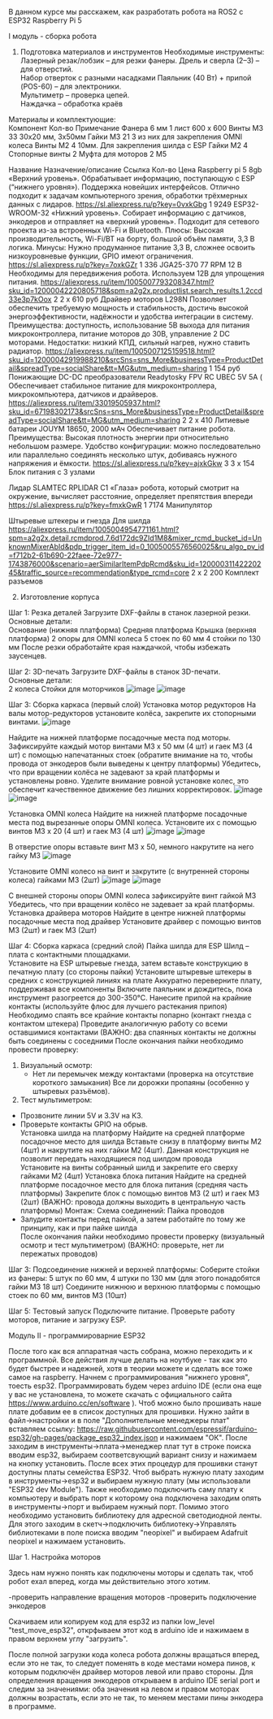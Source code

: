 В данном курсе мы расскажем, как разработать робота на ROS2 с ESP32 Raspberry Pi 5

I модуль - сборка робота
1. Подготовка материалов и инструментов
Необходимые инструменты:
Лазерный резак/лобзик – для резки фанеры.
Дрель и сверла (2–3) – для отверстий.  
Набор отверток с разными насадками 
Паяльник (40 Вт) + припой (POS-60) – для электроники.  
Мультиметр – проверка цепей.  
Наждачка – обработка краёв

Материалы и комплектующие:  
Компонент
Кол-во
Примечание
Фанера 6 мм
1 лист
600 х 600
Винты М3
33
30х20 мм, 3х50мм
Гайки М3
21
3 из них для закрепления OMNI колеса
Винты М2
4
10мм. Для закрепления шилда с ESP
Гайки М2
4
Стопорные винты
2
Муфта для моторов
2
М5

Название
Назначение/описание
Ссылка
Кол-во 
Цена 
Raspberry pi 5 8gb
«Верхний уровень». Обрабатывает информацию, поступающую с ESP (“нижнего уровня»). Поддержка новейших интерфейсов. Отлично подходит к задачам компьютерного зрения, обработки трёхмерных данных с лидаров. 
https://sl.aliexpress.ru/p?key=0vxkGbg
1
9249
ESP32-WROOM-32
«Нижний уровень». Собирает информацию с датчиков, энкодеров и отправляет на «верхний уровень». Подходит для сетевого проекта из-за встроенных Wi-Fi и Bluetooth. Плюсы: Высокая производительность, Wi-Fi/BT на борту, большой объём памяти, 3,3 В логика.
Минусы: Нужно продуманное питание 3,3 В, сложнее освоить низкоуровневые функции, GPIO имеют ограничения.
https://sl.aliexpress.ru/p?key=7oxkGZr
1
336
JGA25-370 77 RPM 12 B
Необходимы для передвижения робота. Используем 12В для упрощения питания.
https://aliexpress.ru/item/1005007793208347.html?sku_id=12000042220805718&spm=a2g2x.productlist.search_results.1.2ccd33e3p7kOox
2
2 x 610 руб
Драйвер моторов L298N
Позволяет обеспечить требуемую мощность и стабильность, достичь высокой энергоэффективности, надёжности и удобства интеграции в систему. Преимущества: доступность, использование 5В выхода для питания микроконтроллера, питание моторов до 30В, управление 2  DC моторами.
Недостатки: низкий КПД, сильный нагрев, нужно ставить радиатор.
https://aliexpress.ru/item/1005007125159518.html?sku_id=12000042919988210&srcSns=sns_More&businessType=ProductDetail&spreadType=socialShare&tt=MG&utm_medium=sharing 
1
154 руб
Понижающие DC-DC преобразователи Readytosky FPV RC UBEC 5V 5A (
Обеспечивает стабильное питание для микроконтроллера, микрокомпьютера, датчиков и драйверов.
https://aliexpress.ru/item/33019505937.html?sku_id=67198302173&srcSns=sns_More&businessType=ProductDetail&spreadType=socialShare&tt=MG&utm_medium=sharing
2
2 x 410
Литиевые батареи JOUYM 18650, 2000 мАч
Обеспечивает питание робота. Преимущества: Высокая плотность энергии при относительно небольшом размере.
Удобство конфигурации: можно последовательно или параллельно соединять несколько штук, добиваясь нужного напряжения и ёмкости.
https://sl.aliexpress.ru/p?key=ajxkGkw
3
3 х 154
Блок питания с 3 узлами

Лидар SLAMTEC RPLIDAR C1
«Глаза» робота, который смотрит на окружение, вычисляет расстояние, определяет препятствия впереди
https://sl.aliexpress.ru/p?key=fmxkGwR
1
7174
Манипулятор

Штыревые штекеры и гнезда
Для шилда
https://aliexpress.ru/item/1005004954771161.html?spm=a2g2x.detail.rcmdprod.7.6d172dc9ZId1M8&mixer_rcmd_bucket_id=UnknownMixerAbId&pdp_trigger_item_id=0_1005005576560025&ru_algo_pv_id=f712b2-61b690-22faee-72e977-1743876000&scenario=aerSimilarItemPdpRcmd&sku_id=12000031142220245&traffic_source=recommendation&type_rcmd=core
2 х 2
200
Комплект разъемов

2. Изготовление корпуса

Шаг 1: Резка деталей
Загрузите DXF-файлы в станок лазерной резки.  
Основные детали:  
Основание (нижняя платформа)
Средняя платформа
Крышка (верхняя платформа)
2 опоры для OMNI колеса
5 стоек по 60 мм
4 стойки по 130 мм
После резки обработайте края наждачкой, чтобы избежать заусенцев.  

Шаг 2: 3D-печать
Загрузите DXF-файлы в станок 3D-печати.  
Основные детали:  
2 колеса
Стойки для моторчиков
![image](https://github.com/user-attachments/assets/6dffb7dc-7430-4fb7-bbe7-f751f1ad7de7)
![image](https://github.com/user-attachments/assets/e265e2c7-af5c-46d4-87a9-87122f94bcaa)

Шаг 3: Сборка каркаса (первый слой)
Установка мотор редукторов
На валы мотор-редукторов установите колёса, закрепите их стопорными винтами.
![image](https://github.com/user-attachments/assets/9f04b441-88c4-4640-9b63-5f7a0e0fc872)

Найдите на нижней платформе посадочные места под моторы.
Зафиксируйте каждый мотор винтами M3 х 50 мм (4 шт) и гаек М3 (4 шт) с помощью напечатанных стоек (обратите внимание на то, чтобы провода от энкодеров были выведены к центру платформы)
Убедитесь, что при вращении колёса не задевают за край платформы и установлены ровно.
Уделите внимание ровной установке колес, это обеспечит качественное движение без лишних корректировок.
![image](https://github.com/user-attachments/assets/dd758873-1871-4d8a-adda-b4ce5c991556)
![image](https://github.com/user-attachments/assets/e09da91f-3ad2-423f-b8ae-80c137f1c8ae)

Установка OMNI колеса 
Найдите на нижней платформе посадочные места под вырезанные опоры OMNI колеса.
Установите их с помощью винтов М3 х 20 (4 шт) и гаек М3 (4 шт)
![image](https://github.com/user-attachments/assets/01de58ea-3ed2-43d3-945e-6c7934180a54)
![image](https://github.com/user-attachments/assets/226cf342-804d-4183-8706-759e79d707e0)

В отверстие опоры вставьте винт М3 х 50, немного накрутите на него гайку М3
![image](https://github.com/user-attachments/assets/57e0ae9f-9023-42b4-9d1f-cbbb0eee13f3)

Установите OMNI колесо на винт и закрутите (с внутренней стороны колеса) гайками М3 (2шт)
![image](https://github.com/user-attachments/assets/dcc521c2-1069-4f9c-9af2-20bf28b7fd74)
![image](https://github.com/user-attachments/assets/5e42c6bb-d48d-4c51-aebf-f17f88c949b8)

С внешней стороны опоры OMNI колеса зафиксируйте винт гайкой М3
Убедитесь, что при вращении колёсо не задевает за край платформы.
Установка драйвера моторов
Найдите в центре нижней платформы посадочные места под драйвер
Установите драйвер с помощью винтов М3 (2шт) и гаек М3 (2шт)

Шаг 4: Сборка каркаса (средний слой)
Пайка шилда для ESP
Шилд – плата с контактными площадками.   
Установите на ESP штыревые гнезда, затем вставьте конструкцию в печатную плату (со стороны пайки)
Установите штыревые штекеры в средних с конструкцией линиях на плате
Аккуратно переверните плату, поддерживая все компоненты
Включите паяльник и дождитесь, пока инструмент разогреется до 300-350°C. 
Нанесите припой на крайние контакты (используйте флюс для лучшего растекания припоя)
Необходимо спаять все крайние контакты попарно (контакт гнезда с контактом штекера)
Проведите аналогичную работу со всеми оставшимися контактами (ВАЖНО: два спаянных контакты не должны быть соединены с соседними
После окончания пайки необходимо провести проверку: 
1. Визуальный осмотр:  
   - Нет ли перемычек между контактами (проверка на отсутствие короткого замыкания)
 Все ли дорожки пропаяны (особенно у штыревых разъёмов).  
2.  Тест мультиметром:  
   - Прозвоните линии 5V и 3.3V на КЗ.  
   - Проверьте контакты GPIO на обрыв.  
Установка шилда на платформу
Найдите на средней платформе посадочное место для шилда
Вставьте снизу в платформу винты М2 (4шт) и накрутите на них гайки М2 (4шт). Данная конструкция не позволит передать находящиеся под шилдом провода  
Установите на винты собранный шилд и закрепите его сверху гайками М2 (4шт)
Установка блока питания 
Найдите на средней платформе посадочное место для блока питания (средняя часть платформы) 
Закрепите блок с помощью винтов М3 (2 шт) и гаек М3 (2шт)  (ВАЖНО: провода должны выходить в центральную часть платформы)
Монтаж: 
Схема соединений:
Пайка проводов
- Залудите контакты перед пайкой, а затем работайте по тому же принципу, как и при пайке шилда  
После окончания пайки необходимо провести проверку (визуальный осмотр и тест мультиметром) (ВАЖНО: проверьте, нет ли пережатых проводов)

Шаг 3: Подсоединение нижней и верхней платформы:
Соберите стойки из фанеры: 5 штук по 60 мм, 4 штуки по 130 мм (для этого понадобятся гайки М3 18 шт)
Соедините нижнюю и верхнюю платформы с помощью стоек по 60 мм, винтов М3 (10шт)

Шаг 5: Тестовый запуск
Подключите питание. 
Проверьте работу моторов, питание и загрузку ESP.

Модуль II - программироварние ESP32

После того как вся аппаратная часть собрана, можно переходить и к программной.
Все действия лучше делать на ноутбуке - так как это будет быстрее и надежней, хотя в теории можете и сделать все тоже самое на raspberry.
Начнем с программирования "нижнего уровня", тоесть esp32. Программировать будем через arduino IDE (если она еще у вас не установлена, то можете скачать с официального сайта https://www.arduino.cc/en/software ).
Чтоб можно было прошивать нашe платe добавим ее в список доступных для прошивки. Нужно зайти в файл->настройки и в поле "Дополнительные менеджеры плат" вставляем ссылку: https://raw.githubusercontent.com/espressif/arduino-esp32/gh-pages/package_esp32_index.json и нажимаем "ОК". 
После заходим в инструменты->плата->менеджер плат тут в строке поиска вводим esp32, выбираем соответсвующий вариант снизу и нажимаем на кнопку установить. 
После всех этих процедур для прошивки станут доступны платы семейства  ESP32.  Чтоб выбрать нужную плату заходим в инструменты->esp32 и выбираем нужную плату (мы использовали "ESP32 dev Module"). Также необходимо подключить саму плату к компьютеру и выбрать порт к которому она подключена заходим опять в инструменты->порт и выбираем нужный порт.
Помимо этого необходимо установить библиотеку для адресной светодиодной ленты. Для этого заходим в скетч->подключить библиотеку->Управлять библиотеками в поле поиска вводим "neopixel" и выбираем Adafruit neopixel и нажимаем установить.


Шаг 1. Настройка моторов

Здесь нам нужно понять как подключены моторы и сделать так, чтоб робот ехал вперед, когда мы действительно этого хотим.

-проверить направление вращения моторов
-проверить подключение энкодеров

Скачиваем или копируем код для esp32 из папки low_level "test_move_esp32", открфываем этот код в arduino ide и нажимаем в правом верхнем углу "загрузить".

После полной загрузки кода колеса робота должны вращаться вперед, если это не так, то следует поменять в коде местами номера пинов, к которым подключён драйвер моторов левой или право стороны.
Для определения вращения энкодеров открываем в arduino IDE serial port и следим за значениями: оба значения на левом и правом моторах должны возрастать, если это не так, то меняем местами пины энкодера в программе.

